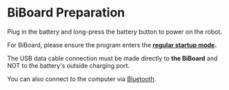 # BiBoard Preparation

Plug in the battery and long-press the battery button to power on the robot.

For BiBoard, please ensure the program enters the [**regular startup mode**](https://docs.petoi.com/arduino-ide/upload-sketch-for-biboard#id-2.8-program-initialization)**.**

The USB data cable connection must be made directly to **the BiBoard** and NOT to the battery's outside charging port. &#x20;

You can also connect to the computer via [Bluetooth](https://docs.petoi.com/bluetooth-connection).
